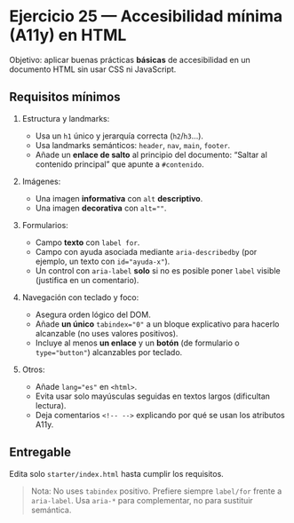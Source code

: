 # Ejercicio 25 — Accesibilidad mínima (A11y) en HTML

Objetivo: aplicar buenas prácticas **básicas** de accesibilidad en un documento HTML sin usar CSS ni JavaScript.

## Requisitos mínimos

1. Estructura y landmarks:

   - Usa un `h1` único y jerarquía correcta (`h2`/`h3`…).
   - Usa landmarks semánticos: `header`, `nav`, `main`, `footer`.
   - Añade un **enlace de salto** al principio del documento: “Saltar al contenido principal” que apunte a `#contenido`.

2. Imágenes:

   - Una imagen **informativa** con `alt` **descriptivo**.
   - Una imagen **decorativa** con `alt=""`.

3. Formularios:

   - Campo **texto** con `label for`.
   - Campo con ayuda asociada mediante `aria-describedby` (por ejemplo, un texto con `id="ayuda-x"`).
   - Un control con `aria-label` **solo** si no es posible poner `label` visible (justifica en un comentario).

4. Navegación con teclado y foco:

   - Asegura orden lógico del DOM.
   - Añade **un único** `tabindex="0"` a un bloque explicativo para hacerlo alcanzable (no uses valores positivos).
   - Incluye al menos **un enlace** y un **botón** (de formulario o `type="button"`) alcanzables por teclado.

5. Otros:
   - Añade `lang="es"` en `<html>`.
   - Evita usar solo mayúsculas seguidas en textos largos (dificultan lectura).
   - Deja comentarios `<!-- -->` explicando por qué se usan los atributos A11y.

## Entregable

Edita solo `starter/index.html` hasta cumplir los requisitos.

> Nota: No uses `tabindex` positivo. Prefiere siempre `label/for` frente a `aria-label`. Usa `aria-*` para complementar, no para sustituir semántica.
